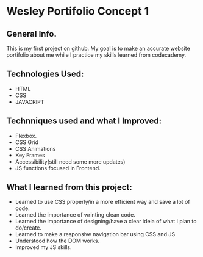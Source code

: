 # Wesley Portifolio Concept 1

## General Info.
This is my first project on github.
My goal is to make an accurate website portifolio about me while I practice my skills learned from codecademy.

## Technologies Used:

* HTML
* CSS
* JAVACRIPT 

## Technniques used and what I Improved:

* Flexbox.
* CSS Grid
* CSS Animations
* Key Frames
* Accessibility(still need some more updates)
* JS functions focused in Frontend.

## What I learned from this project:

* Learned to use CSS properly/in a more efficient way and save a lot of code.
* Learned the importance of wrinting clean code.
* Learned the importance of designing/have a clear ideia of what I plan to do/create.
* Learned to make a responsive navigation bar using CSS and JS
* Understood how the DOM works.
* Improved my JS skills.
